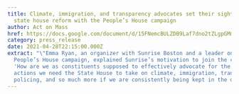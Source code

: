 ```yaml
---
title: Climate, immigration, and transparency advocates set their sights on
  state house reform with the People’s House campaign
author: Act on Mass
href: https://docs.google.com/document/d/15FNemcBULZDB9Laf7dno2tZLgpGMmhhfif8XD2HOrUE/edit?usp=sharing
category: press_release
date: 2021-04-28T22:15:00.000Z
extract: "\"Emma Ryan, an organizer with Sunrise Boston and a leader on the
  People’s House campaign, explained Sunrise’s motivation to join the campaign:
  'How are we as constituents supposed to effectively advocate for the bold
  actions we need the State House to take on climate, immigration, transit,
  policing, and so much more if we are consistently being kept in the dark?'\""
---
```

